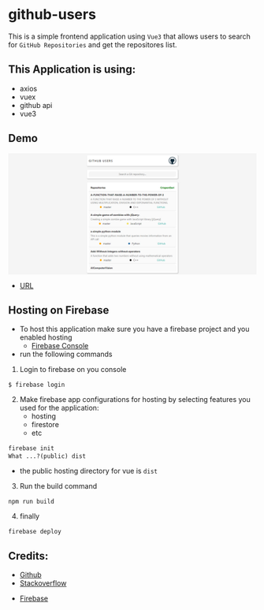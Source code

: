 # github-users

This is a simple frontend application using `Vue3` that allows users to search for `GitHub Repositories` and get the repositores list.

## This Application is using:

- axios
- vuex
- github api
- vue3

## Demo

<img align="center" src="https://github.com/CrispenGari/github-users-vue3/blob/main/bandicam%202021-03-21%2015-33-13-122.jpg" alt="demo">

- [URL](https://github-users-8c9ad.web.app/)

## Hosting on Firebase

- To host this application make sure you have a firebase project and you enabled hosting
  - [Firebase Console](https://console.firebase.google.com/)
- run the following commands

1. Login to firebase on you console

```shell
$ firebase login
```

2. Make firebase app configurations for hosting by selecting features you used for the application:
   - hosting
   - firestore
   - etc

```shell
firebase init
What ...?(public) dist
```

- the public hosting directory for vue is `dist`

3. Run the build command

```
npm run build
```

4. finally

```
firebase deploy
```

## Credits:

- [Github](https://www.github.com/)
- [Stackoverflow](https//www.stackoverflow.com)

* [Firebase](https://console.firebase.google.com/)
